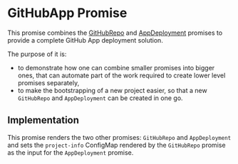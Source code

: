 # GitHubApp Promise

This promise combines the [GitHubRepo](../github-template-repo-promise/README.md) and [AppDeployment](../app-deployment-promise/README.md) promises to provide a complete GitHub App deployment solution.

The purpose of it is:

- to demonstrate how one can combine smaller promises into bigger ones, that can automate part of the work required to create lower level promises separately,
- to make the bootstrapping of a new project easier, so that a new `GitHubRepo` and `AppDeployment` can be created in one go.

## Implementation

This promise renders the two other promises: `GitHubRepo` and `AppDeployment` and sets the `project-info` ConfigMap rendered by the `GitHubRepo` promise as the input for the `AppDeployment` promise.
